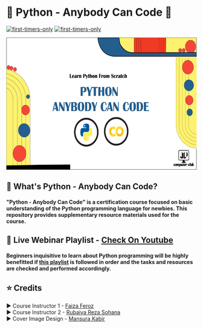 # 🐍 Python - Anybody Can Code 🐍
[![first-timers-only](https://img.shields.io/badge/first--timers--only-friendly-blue?style=for-the-badge&logo=appveyor)](https://www.firsttimersonly.com/)
[![first-timers-only](https://img.shields.io/badge/Powered--By-python-green?style=for-the-badge&logo=appveyor)](#)

<p align="center">
  <img width="613" height="350" src="assets/header.jpg">
</p>

## :speech_balloon: What's Python - Anybody Can Code?

#### **"Python - Anybody Can Code"** is a certification course focused on basic understanding of the Python programming language for newbies. This repository provides supplementary resource materials used for the course.

## :movie_camera: Live Webinar Playlist - [Check On Youtube](https://www.youtube.com/playlist?list=PLn1ftZiUtOkRUvnVNCqzvEvD_d5pT54h3)
  
#### Beginners inquisitive to learn about Python programming will be highly benefitted if [this playlist](https://www.youtube.com/playlist?list=PLn1ftZiUtOkRUvnVNCqzvEvD_d5pT54h3) is followed in order and the tasks and resources are checked and performed accordingly.

## :star: Credits

:arrow_forward: Course Instructor 1 - [Faiza Feroz](https://github.com/Faiza27) <br />
:arrow_forward: Course Instructor 2 - [Rubaiya Reza Sohana](https://github.com/Sohanareza) <br />
:arrow_forward: Cover Image Design - [Mansura Kabir](https://github.com/oni201) 

